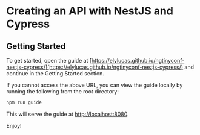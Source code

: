 # Creating an API with NestJS and Cypress

## Getting Started

To get started, open the guide at
[https://elylucas.github.io/ngtinyconf-nestjs-cypress/](https://elylucas.github.io/ngtinyconf-nestjs-cypress/)
and continue in the Getting Started section.

If you cannot access the above URL, you can view the guide locally by running
the following from the root directory:

```bash
npm run guide
```

This will serve the guide at [http://localhost:8080](http://localhost:8080).

Enjoy!
